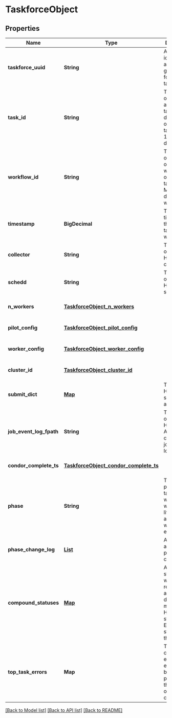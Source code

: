 # TaskforceObject
## Properties

| Name | Type | Description | Notes |
|------------ | ------------- | ------------- | -------------|
| **taskforce\_uuid** | **String** | A unique identifier automatically generated for this taskforce. | [optional] [default to null] |
| **task\_id** | **String** | The identifier of the associated task directive object (N taskforces : 1 task directive). | [optional] [default to null] |
| **workflow\_id** | **String** | The identifier of the overarching workflow object (N*M taskforces : M task directives : 1 workflow). | [optional] [default to null] |
| **timestamp** | **BigDecimal** | The epoch time when this taskforce was created. | [optional] [default to null] |
| **collector** | **String** | The address of the HTCondor collector. | [optional] [default to null] |
| **schedd** | **String** | The address of the HTCondor schedd. | [optional] [default to null] |
| **n\_workers** | [**TaskforceObject_n_workers**](TaskforceObject_n_workers.md) |  | [optional] [default to null] |
| **pilot\_config** | [**TaskforceObject_pilot_config**](TaskforceObject_pilot_config.md) |  | [optional] [default to null] |
| **worker\_config** | [**TaskforceObject_worker_config**](TaskforceObject_worker_config.md) |  | [optional] [default to null] |
| **cluster\_id** | [**TaskforceObject_cluster_id**](TaskforceObject_cluster_id.md) |  | [optional] [default to null] |
| **submit\_dict** | [**Map**](TaskforceObject_submit_dict_value.md) | The actual HTCondor submit class ad. | [optional] [default to null] |
| **job\_event\_log\_fpath** | **String** | The file path on the HTCondor AP containing job event logs. | [optional] [default to null] |
| **condor\_complete\_ts** | [**TaskforceObject_condor_complete_ts**](TaskforceObject_condor_complete_ts.md) |  | [optional] [default to null] |
| **phase** | **String** | The current phase of the taskforce within the workflow&#39;s lifetime. Not all taskforces will enter every phase. | [optional] [default to null] |
| **phase\_change\_log** | [**List**](AnyType.md) | A history of all attempted phase changes. | [optional] [default to null] |
| **compound\_statuses** | [**Map**](map.md) | Aggregated status of the workers, represented as a nested dictionary mapping HTCondor states to EWMS pilot states and their counts. | [optional] [default to null] |
| **top\_task\_errors** | **Map** | The most common errors encountered by workers, paired with their occurrence counts. | [optional] [default to null] |

[[Back to Model list]](../README.md#documentation-for-models) [[Back to API list]](../README.md#documentation-for-api-endpoints) [[Back to README]](../README.md)

